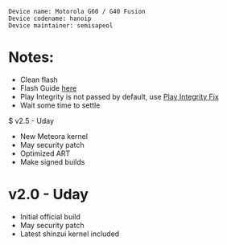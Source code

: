  ```
Device name: Motorola G60 / G40 Fusion
Device codename: hanoip
Device maintainer: semisapeol
```

# Notes:
- Clean flash 
- Flash Guide [here](https://github.com/Project-PixelStar/official_devices/blob/14/instructions/hanoip.md)
- Play Integrity is not passed by default, use [Play Integrity Fix](https://github.com/chiteroman/PlayIntegrityFix/releases)
- Wait some time to settle

$ v2.5 - Uday
- New Meteora kernel
- May security patch
- Optimized ART
- Make signed builds

# v2.0 - Uday
- Initial official build
- May security patch
- Latest shinzui kernel included 
